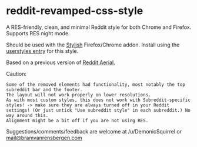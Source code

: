 reddit-revamped-css-style
=========================

A RES-friendly, clean, and minimal Reddit style for both Chrome and Firefox. Supports RES night mode.

Should be used with the <a href = "https://userstyles.org/">Stylish</a> Firefox/Chrome addon. Install using the <a href ="https://userstyles.org/styles/90951/reddit-revamped">userstyles entry</a> for this style.

Based on a previous version of <a href = "http://userstyles.org/styles/71917/aerial-a-css-style-for-reddit-res-compatible">Reddit Aerial.</a>

Caution:

    Some of the removed elements had functionality, most notably the top subreddit bar and the footer.
    The layout will not work properly on lower resolutions.
    As with most custom styles, this does not work with Subreddit-specific styles! -> make sure they are always turned off in your Reddit settings! (Or just untick "Use subreddit style" in each subreddit.) No way around this.
    Alignment might be a bit off if you are not using RES.

Suggestions/comments/feedback are welcome at /u/DemonicSquirrel or mail@bramvanrensbergen.com
